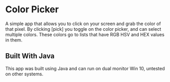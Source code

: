 # Color Picker

A simple app that allows you to click on your screen and grab the color of that pixel.
By clicking [pick] you toggle on the color picker, and can select multiple colors.
These colors go to lists that have RGB HSV and HEX values in them.

## Built With Java

This app was built using Java and can run on dual monitor Win 10, untested on other systems.
